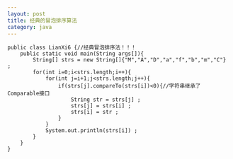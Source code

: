 ```yaml
---
layout: post
title: 经典的冒泡排序算法
category: java
---
```


	public class LianXi6 {//经典冒泡排序法！！！
		public static void main(String args[]){
			String[] strs = new String[]{"M","A","D","a","f","b","m","C"} ;
			for(int i=0;i<strs.length;i++){
				for(int j=i+1;j<strs.length;j++){
					if(strs[j].compareTo(strs[i])<0){//字符串继承了Comparable接口
						String str = strs[j] ;
						strs[j] = strs[i] ;
						strs[i] = str ;
					}
				}
				System.out.println(strs[i]) ;
			}
		}
	}
	